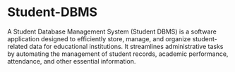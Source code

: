 # Student-DBMS
A Student Database Management System (Student DBMS) is a software application designed to efficiently store, manage, and organize student-related data for educational institutions. It streamlines administrative tasks by automating the management of student records, academic performance, attendance, and other essential information.
